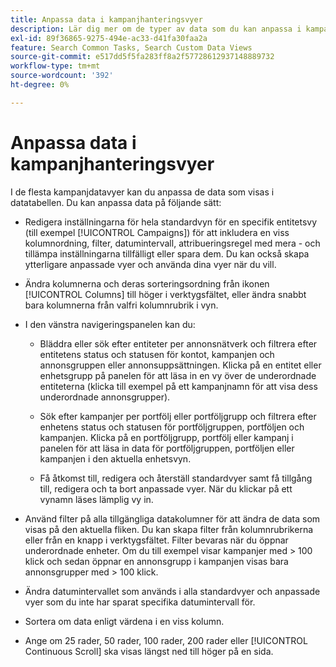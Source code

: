 ```yaml
---
title: Anpassa data i kampanjhanteringsvyer
description: Lär dig mer om de typer av data som du kan anpassa i kampanjdatavyer.
exl-id: 89f36865-9275-494e-ac33-d41fa30faa2a
feature: Search Common Tasks, Search Custom Data Views
source-git-commit: e517dd5f5fa283ff8a2f57728612937148889732
workflow-type: tm+mt
source-wordcount: '392'
ht-degree: 0%

---
```


# Anpassa data i kampanjhanteringsvyer

I de flesta kampanjdatavyer kan du anpassa de data som visas i datatabellen. Du kan anpassa data på följande sätt:

* Redigera inställningarna för hela standardvyn för en specifik entitetsvy (till exempel [!UICONTROL Campaigns]) för att inkludera en viss kolumnordning, filter, datumintervall, attribueringsregel med mera - och tillämpa inställningarna tillfälligt eller spara dem. Du kan också skapa ytterligare anpassade vyer och använda dina vyer när du vill.

* Ändra kolumnerna och deras sorteringsordning från ikonen [!UICONTROL Columns] till höger i verktygsfältet, eller ändra snabbt bara kolumnerna från valfri kolumnrubrik i vyn.

* I den vänstra navigeringspanelen kan du:

   * Bläddra eller sök efter entiteter per annonsnätverk och filtrera efter entitetens status och statusen för kontot, kampanjen och annonsgruppen eller annonsuppsättningen. Klicka på en entitet eller enhetsgrupp på panelen för att läsa in en vy över de underordnade entiteterna (klicka till exempel på ett kampanjnamn för att visa dess underordnade annonsgrupper).

   * Sök efter kampanjer per portfölj eller portföljgrupp och filtrera efter enhetens status och statusen för portföljgruppen, portföljen och kampanjen. Klicka på en portföljgrupp, portfölj eller kampanj i panelen för att läsa in data för portföljgruppen, portföljen eller kampanjen i den aktuella enhetsvyn.

   * Få åtkomst till, redigera och återställ standardvyer samt få tillgång till, redigera och ta bort anpassade vyer. När du klickar på ett vynamn läses lämplig vy in.

* Använd filter på alla tillgängliga datakolumner för att ändra de data som visas på den aktuella fliken. Du kan skapa filter från kolumnrubrikerna eller från en knapp i verktygsfältet. Filter bevaras när du öppnar underordnade enheter. Om du till exempel visar kampanjer med \> 100 klick och sedan öppnar en annonsgrupp i kampanjen visas bara annonsgrupper med \> 100 klick.

* Ändra datumintervallet som används i alla standardvyer och anpassade vyer som du inte har sparat specifika datumintervall för.

* Sortera om data enligt värdena i en viss kolumn.

* Ange om 25 rader, 50 rader, 100 rader, 200 rader eller [!UICONTROL Continuous Scroll] ska visas längst ned till höger på en sida.
